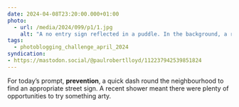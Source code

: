 ```yaml
---
date: 2024-04-08T23:20:00.000+01:00
photo:
  - url: /media/2024/099/p1/1.jpg
    alt: "A no entry sign reflected in a puddle. In the background, a row of terraced houses."
tags:
  - photoblogging_challenge_april_2024
syndication:
- https://mastodon.social/@paulrobertlloyd/112237942539851824
---
```


For today’s prompt, **prevention**, a quick dash round the neighbourhood to find an appropriate street sign. A recent shower meant there were plenty of opportunities to try something arty.

